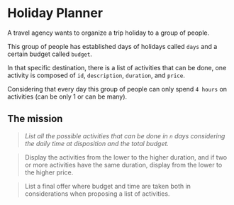 # Holiday Planner

A travel agency wants to organize a trip holiday to a group of people.

This group of people has established days of holidays called `days` and a certain budget called `budget`.

In that specific destination, there is a list of activities that can be done, one activity is composed of `id`, `description`, `duration`, and `price`.

Considering that every day this group of people can only spend `4 hours` on activities (can be only 1 or can be many).

## The mission

> _List all the possible activities that can be done in `n` days considering the daily time at disposition and the total budget._

> Display the activities from the lower to the higher duration, and if two or more activities have the same duration, display from the lower to the higher price.

> List a final offer where budget and time are taken both in considerations when proposing a list of activities.
